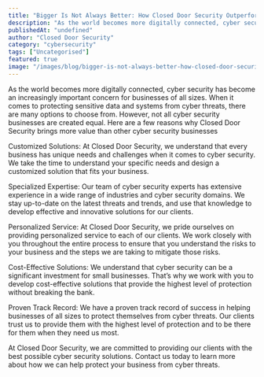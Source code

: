 ```yaml
---
title: "Bigger Is Not Always Better: How Closed Door Security Outperforms the Competition"
description: "As the world becomes more digitally connected, cyber security has become an increasingly important concern for businesses of all sizes. When it comes to protect..."
publishedAt: "undefined"
author: "Closed Door Security"
category: "cybersecurity"
tags: ["Uncategorised"]
featured: true
image: "/images/blog/bigger-is-not-always-better-how-closed-door-security-outperforms-the-competition-featured.jpg"
---
```


As the world becomes more digitally connected, cyber security has become an increasingly important concern for businesses of all sizes. When it comes to protecting sensitive data and systems from cyber threats, there are many options to choose from. However, not all cyber security businesses are created equal. Here are a few reasons why Closed Door Security brings more value than other cyber security businesses

Customized Solutions: At Closed Door Security, we understand that every business has unique needs and challenges when it comes to cyber security. We take the time to understand your specific needs and design a customized solution that fits your business.

Specialized Expertise: Our team of cyber security experts has extensive experience in a wide range of industries and cyber security domains. We stay up-to-date on the latest threats and trends, and use that knowledge to develop effective and innovative solutions for our clients.

Personalized Service: At Closed Door Security, we pride ourselves on providing personalized service to each of our clients. We work closely with you throughout the entire process to ensure that you understand the risks to your business and the steps we are taking to mitigate those risks.

Cost-Effective Solutions: We understand that cyber security can be a significant investment for small businesses. That’s why we work with you to develop cost-effective solutions that provide the highest level of protection without breaking the bank.

Proven Track Record: We have a proven track record of success in helping businesses of all sizes to protect themselves from cyber threats. Our clients trust us to provide them with the highest level of protection and to be there for them when they need us most.

At Closed Door Security, we are committed to providing our clients with the best possible cyber security solutions. Contact us today to learn more about how we can help protect your business from cyber threats.

